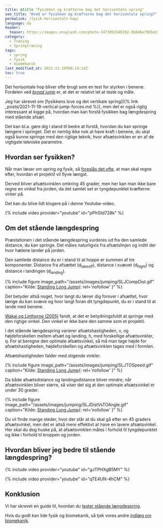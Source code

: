 ```yaml
---
title: &title "Fysikken og kræfterne bag det horisontale spring"
seo_title: "Hvad er fysikken og kræfterne bag det horisontale spring?"
permalink: /fysik-horisontalt-hop/
language: da
header:
  teaser: https://images.unsplash.com/photo-1473091540282-9b846e7965e3?ixlib=rb-1.2.1&ixid=MnwxMjA3fDB8MHxwaG90by1wYWdlfHx8fGVufDB8fHx8&auto=format&fit=crop&h=300&w=400&q=10
category:
  - Træning
  - Springtræning
tags:
  - spring
  - fysik
  - biomekanik
last_modified_at: 2021-11-19T08:14:14Z
toc: true
---
```


Det horisontale hop bliver ofte brugt som en test for styrken i benene. Fordelen ved _[broad jump](/broadjump/)_ er, at det er relativt let at teste og måle.

Jeg har skrevet om [fysikkens love og det vertikale spring]({% link _posts/2021-11-19-vertical-jump-forces.md %}), men det er også rigtig interessant at kigge på, hvordan man kan forstå fysikken bag længdespring med stående afsæt.

Det kan bl.a. gøre dig i stand til bedre at forstå, hvordan du kan springe længere i springet. Det er nemlig ikke nok at have kraft i benene, du skal også kunne springe med den rigtige teknik, hvor afsætsvinklen er en af de vigtigste tekniske parametre.

## Hvordan ser fysikken?

Når man læser om spring og fysik, så [foreslås det ofte](https://www.schoolphysics.co.uk/age16-19/Mechanics/Dynamics/text/Long_jumping/index.html), at man skal regne efter, hvordan et projektil vil flyve længst.

Derved bliver afsætsvinklen omkring 45 grader, men her kan man ikke bare regne en vinkel fra jorden, da det samlet set er tyngdepunktet kræfterne virker på.

Det kan du blive lidt klogere på i denne Youtube-video.

{% include video provider="youtube" id="pPlrGtd728k" %}

## Om det stående længdespring

Præstationen i det stående længdespring vurderes ud fra den samlede distance, du kan springe. Det måles naturligvis fra afsætslinjen og indtil der hvor hælene lander på jorden.

Den samlede distance du er i stand til at hoppe er summen af tre komponenter. Distance fra afsættet (d<sub>takeoff</sub>), distance i svævet (d<sub>flight</sub>) og distance i landingen (d<sub>landing</sub>).

{% include figure image_path="/assets/images/jumping/SLJCompDist.gif" caption="Kilde: [Standing Long Jump](https://web.archive.org/web/20210729020721/https://www.brunel.ac.uk/~spstnpl/BiomechanicsAthletics/StandingLongJump.htm){: rel='nofollow' }" %}

Det betyder altså noget, hvor langt du læner dig forover i afsættet, hvor længe du kan svæve og hvor langt foran dit tyngdepunkt, du er i stand til at lande med benene.

[Wakai og Linthorne (2005)](https://www.sciencedirect.com/science/article/abs/pii/S0167945704001186) fandt, at det er betydningsfuldt at springe med den rigtige vinkel. Den vinkel er ikke bare den samme som et projektil.

I det stående længdespring varierer afsætshastigheden, v, og højdeforskellen mellem afsæt og landing, h, med forskellige afsætsvinkler, q. For at beregne den optimale afsætsvinkel, så må man tage højde for afsætshastigheden, højdeforskellen og afsætsvinklen tages med i formlen.

Afsætshastigheden falder med stigende vinkler.

{% include figure image_path="/assets/images/jumping/SLJTOSpeed.gif" caption="Kilde: [Standing Long Jump](https://web.archive.org/web/20210729020721/https://www.brunel.ac.uk/~spstnpl/BiomechanicsAthletics/StandingLongJump.htm){: rel='nofollow' }" %}

Da både afsætsdistance og landingsdistance bliver mindre, når afsætsvinklen bliver større, så viser det sig at den optimale afsætsvinkel er under 30 grader.

{% include figure image_path="/assets/images/jumping/SLJDistVsTOAngle.gif" caption="Kilde: [Standing Long Jump](https://web.archive.org/web/20210729020721/https://www.brunel.ac.uk/~spstnpl/BiomechanicsAthletics/StandingLongJump.htm){: rel='nofollow' }" %}

Du vil finde mange steder, hvor der står at du skal gå efter en 45 graders afsætsvinkel, men det er altså mere effektivt at have en lavere afsætsvinkel. Her skal du dog huske på, at afsætsvinklen måles i forhold til tyngdepunktet og ikke i forhold til kroppen og jorden.

## Hvordan bliver jeg bedre til stående længdespring?

{% include video provider="youtube" id="gJTPHXgB5MY" %}

{% include video provider="youtube" id="qTE4UN-4hCM" %}

## Konklusion

Vi har skrevet en guide til, hvordan du [tester stående længdespring](/broadjump/).

Hvis du godt kan lide fysik og biomekanik, så tjek vores andre [indlæg om biomekanik](/biomekanik/).
